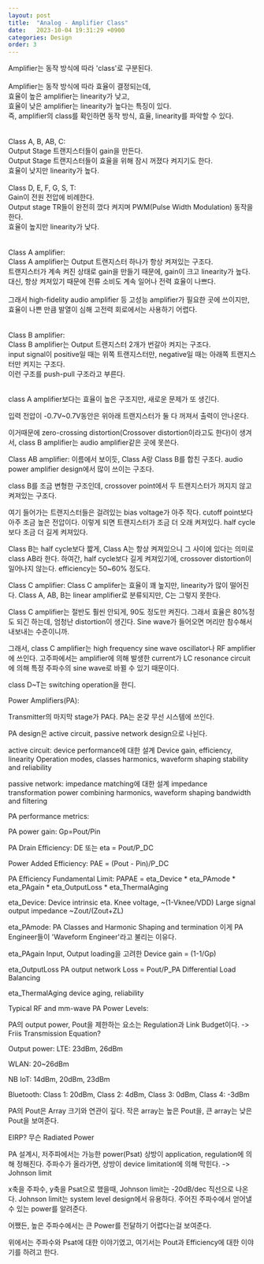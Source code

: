 ```yaml
---
layout: post
title:  "Analog - Amplifier Class"
date:   2023-10-04 19:31:29 +0900
categories: Design
order: 3
---
```


Amplifier는 동작 방식에 따라 'class'로 구분된다.<br>
<br>
Amplifier는 동작 방식에 따라 효율이 결정되는데,<br>
효율이 높은 amplifier는 linearity가 낮고,<br>
효율이 낮은 amplifier는 linearity가 높다는 특징이 있다.<br>
즉, amplifier의 class를 확인하면 동작 방식, 효율, linearity를 파악할 수 있다.<br>
<br>
<br>
Class A, B, AB, C:<br>
Output Stage 트랜지스터들이 gain을 만든다.<br>
Output Stage 트랜지스터들이 효율을 위해 잠시 꺼졌다 켜지기도 한다.<br>
효율이 낮지만 linearity가 높다.<br>
<br>
Class D, E, F, G, S, T:<br>
Gain이 전원 전압에 비례한다.<br>
Output stage TR들이 완전히 껐다 켜지며 PWM(Pulse Width Modulation) 동작을 한다.<br>
효율이 높지만 linearity가 낮다.<br>
<br>
<br>
Class A amplifier:<br>
Class A amplifier는 Output 트랜지스터 하나가 항상 켜져있는 구조다.<br>
트랜지스터가 계속 켜진 상태로 gain을 만들기 때문에, gain이 크고 linearity가 높다.<br>
대신, 항상 켜져있기 때문에 전류 소비도 계속 일어나 전력 효율이 나쁘다.<br>
<br>
그래서 high-fidelity audio amplifier 등 고성능 amplifier가 필요한 곳에 쓰이지만,<br>
효율이 나쁜 만큼 발열이 심해 고전력 회로에서는 사용하기 어렵다.<br>
<br>
<br>
Class B amplifier:<br>
Class B amplifier는 Output 트랜지스터 2개가 번갈아 켜지는 구조다.<br>
input signal이 positive일 때는 위쪽 트랜지스터만, negative일 때는 아래쪽 트랜지스터만 켜지는 구조다.<br>
이런 구조를 push-pull 구조라고 부른다.<br>
<br>


class A amplifier보다는 효율이 높은 구조지만, 새로운 문제가 또 생긴다.


입력 전압이 -0.7V~0.7V동안은 위아래 트랜지스터가 둘 다 꺼져서 출력이 안나온다.

이거때문에 zero-crossing distortion(Crossover distortion이라고도 한다)이 생겨서,
class B amplifier는 audio amplifier같은 곳에 못쓴다.





Class AB amplifier:
이름에서 보이듯, Class A랑 Class B를 합친 구조다.
audio power amplifier design에서 많이 쓰이는 구조다.

class B를 조금 변형한 구조인데, crossover point에서 두 트랜지스터가 꺼지지 않고 켜져있는 구조다.

여기 들어가는 트랜지스터들은 걸려있는 bias voltage가 아주 작다. cutoff point보다 아주 조금 높은 전압이다.
이렇게 되면 트랜지스터가 조금 더 오래 켜져있다. half cycle보다 조금 더 길게 켜져있다.

Class B는 half cycle보다 짧게, Class A는 항상 켜져있으니 그 사이에 있다는 의미로 class AB라 한다.
하여간, half cycle보다 길게 켜져있기에, crossover distortion이 일어나지 않는다.
efficiency는 50~60% 정도다.

Class C amplifier:
Class C amplifer는 효율이 꽤 높지만, linearity가 많이 떨어진다.
Class A, AB, B는 linear amplifier로 분류되지만, C는 그렇지 못한다.

Class C amplifier는 절반도 훨씬 안되게, 90도 정도만 켜진다.
그래서 효율은 80%정도 되긴 하는데, 엄청난 distortion이 생긴다.
Sine wave가 들어오면 머리만 참수해서 내보내는 수준이니까.

그래서, class C amplifier는 high frequency sine wave oscillator나 RF amplifier에 쓰인다.
고주파에서는 amplifier에 의해 발생한 current가 LC resonance circuit에 의해 특정 주파수의 sine wave로 바뀔 수 있기 때문이다.

class D~T는 switching operation을 한디.





Power Amplifiers(PA):

Transmitter의 마지막 stage가 PA다.
PA는 온갖 무선 시스템에 쓰인다.

PA design은 active circuit, passive network design으로 나뉜다.

active circuit: device performance에 대한 설계
Device gain, efficiency, linearity
Operation modes, classes
harmonics, waveform shaping
stability and reliability

passive network: impedance matching에 대한 설계
impedance transformation
power combining
harmonics, waveform shaping
bandwidth and filtering


PA performance metrics:

PA power gain: Gp=Pout/Pin

PA Drain Efficiency: DE 또는 eta = Pout/P_DC

Power Added Efficiency: PAE = (Pout - Pin)/P_DC


PA Efficiency Fundamental Limit:
PAPAE = eta_Device * eta_PAmode * eta_PAgain * eta_OutputLoss * eta_ThermalAging

eta_Device:
Device intrinsic eta.
Knee voltage, ~(1-Vknee/VDD)
Large signal output impedance ~Zout/(Zout+ZL)

eta_PAmode:
PA Classes and Harmonic
Shaping and termination
이게 PA Engineer들이 'Waveform Engineer'라고 불리는 이유다.

eta_PAgain
Input, Output loading을 고려한 Device gain
= (1-1/Gp)

eta_OutputLoss
PA output network
Loss = Pout/P_PA
Differential Load Balancing

eta_ThermalAging
device aging, reliability


Typical RF and mm-wave PA Power Levels:

PA의 output power, Pout을 제한하는 요소는 Regulation과 Link Budget이다.
-> Friis Transmission Equation?

Output power:
LTE: 23dBm, 26dBm

WLAN: 20~26dBm

NB IoT: 14dBm, 20dBm, 23dBm

Bluetooth:
Class 1: 20dBm,
Class 2: 4dBm,
Class 3: 0dBm,
Class 4: -3dBm

PA의 Pout은 Array 크기와 연관이 깊다.
작은 array는 높은 Pout을,
큰 array는 낮은 Pout을 보여준다.

EIRP? 무슨 Radiated Power

PA 설계시,
저주파에서는 가능한 power(Psat) 상방이 application, regulation에 의해 정해진다.
주파수가 올라가면, 상방이 device limitation에 의해 막힌다. -> Johnson limit

x축을 주파수, y축을 Psat으로 했을때, Johnson limit는 -20dB/dec 직선으로 나온다.
Johnson limit는 system level design에서 유용하다. 주어진 주파수에서 얻어낼 수 있는 power를 알려준다.

어쨌든, 높은 주파수에서는 큰 Power를 전달하기 어렵다는걸 보여준다.

위에서는 주파수와 Psat에 대한 이야기였고,
여기서는 Pout과 Efficiency에 대한 이야기를 하려고 한다.

